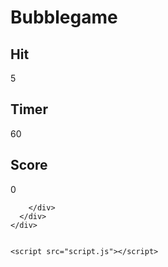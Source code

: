 # Bubblegame

<!DOCTYPE html>
<html lang="en">
  <head>
    <meta charset="UTF-8" />
    <meta name="viewport" content="width=device-width, initial-scale=1.0" />
    <title>Document</title>
    <link rel="stylesheet" href="style.css" />
  </head>
  <body>
    <div id="main">
      <div id="panel">
        <div id="ptop">
          <div class="elem">
            <h2>Hit</h2>
            <div id= "hitval" class="box">5</div>
          </div>
          <div class="elem">
            <h2>Timer</h2>
            <div id ="timervalue" class="box">60</div>
          </div>
          <div class="elem">
            <h2>Score</h2>
            <div id="scoreval" class="box">0</div>
          </div>
        </div>
        <div id="pbtm">
         
        </div>
      </div>
    </div>


    <script src="script.js"></script>
  </body>
</html>

